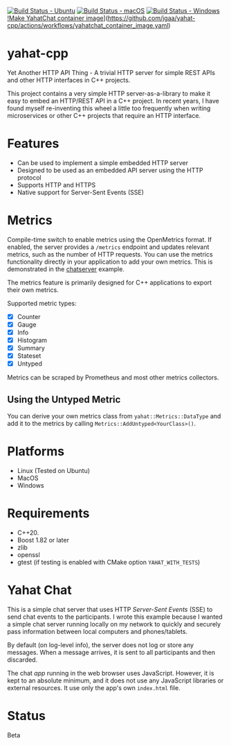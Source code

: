 [![Build Status - Ubuntu](https://github.com/jgaa/yahat-cpp/actions/workflows/ubuntu_build.yaml/badge.svg?label=Ubuntu%20Build)](https://github.com/jgaa/yahat-cpp/actions/workflows/ubuntu_build.yaml)
[![Build Status - macOS](https://github.com/jgaa/yahat-cpp/actions/workflows/macos_build.yaml/badge.svg?label=macOS%20Build)](https://github.com/jgaa/yahat-cpp/actions/workflows/macos_build.yaml)
[![Build Status - Windows](https://github.com/jgaa/yahat-cpp/actions/workflows/windows_build.yaml/badge.svg?label=Windows%20Build)](https://github.com/jgaa/yahat-cpp/actions/workflows/windows_build.yaml)
[!Make YahatChat container image](https://github.com/jgaa/yahat-cpp/actions/workflows/yahatchat_container_image.yaml/badge.svg)](https://github.com/jgaa/yahat-cpp/actions/workflows/yahatchat_container_image.yaml)


# yahat-cpp
Yet Another HTTP API Thing - A trivial HTTP server for simple REST APIs and other HTTP interfaces in C++ projects.

This project contains a very simple HTTP server-as-a-library to make it easy
to embed an HTTP/REST API in a C++ project. In recent years, I have found
myself re-inventing this wheel a little too frequently when writing 
microservices or other C++ projects that require an HTTP interface. 

# Features
- Can be used to implement a simple embedded HTTP server
- Designed to be used as an embedded API server using the HTTP protocol
- Supports HTTP and HTTPS
- Native support for Server-Sent Events (SSE)

# Metrics

Compile-time switch to enable metrics using the OpenMetrics format.
If enabled, the server provides a `/metrics` endpoint and updates relevant
metrics, such as the number of HTTP requests. You can use the metrics functionality 
directly in your application to add your own metrics. 
This is demonstrated in the [chatserver](examples/chatserver/) example.

The metrics feature is primarily designed for C++ applications to export
their own metrics.

Supported metric types:

- [x] Counter
- [x] Gauge
- [x] Info
- [x] Histogram
- [x] Summary
- [x] Stateset
- [x] Untyped

Metrics can be scraped by Prometheus and most other metrics collectors.

## Using the Untyped Metric

You can derive your own metrics class from `yahat::Metrics::DataType` and 
add it to the metrics by calling `Metrics::AddUntyped<YourClass>()`.

# Platforms

- Linux (Tested on Ubuntu)
- MacOS
- Windows

# Requirements

- C++20.
- Boost 1.82 or later
- zlib
- openssl
- gtest (if testing is enabled with CMake option `YAHAT_WITH_TESTS`)

# Yahat Chat
This is a simple chat server that uses HTTP *Server-Sent Events* (SSE) to 
send chat events to the participants. I wrote this example because I 
wanted a simple chat server running locally on my network to
quickly and securely pass information between local computers and phones/tablets.

By default (on log-level info), the server does not log or store any messages. When a message
arrives, it is sent to all participants and then discarded.

The chat *app* running in the web browser uses JavaScript. However, it is kept to an
absolute minimum, and it does not use any JavaScript libraries or external resources. 
It use only the app's own `index.html` file. 

# Status
Beta

